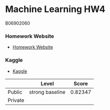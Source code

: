 # Machine Learning HW4
B06902060
### Homework Website
- [Homework Website](https://colab.research.google.com/drive/16d1Xox0OW-VNuxDn1pvy2UXFIPfieCb9#scrollTo=uZf3E2O1wsQo)
### Kaggle
- [Kaggle](https://www.kaggle.com/c/ml2020spring-hw4/leaderboard)

|         | Level           | Score   |
| ------- | --------------- | ------- |
| Public  | strong baseline | 0.82347 |
| Private |                 |         |
